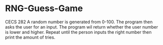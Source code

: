 # RNG-Guess-Game
CECS 282
A random number is generated from 0-100. 
The program then asks the user for an input. 
The program wil return whether the user number is lower and higher.
Repeat until the person inputs the right number then print the amount of tries.
